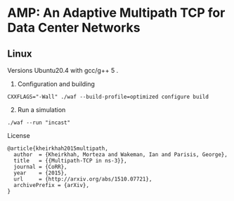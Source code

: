 
<!-- **Table of content** -->
<!-- - [AMP and DCM](#amp-and-dcm) -->
<!-- - [Installation](#installations) -->
<!--   - [Mac](#mac) -->
<!--   - [Linux](#linux) -->
<!-- - [Simulations](#simulations) -->
<!-- - [Contact](#contact) -->
<!-- - [How to cite this code-base?](#how-to-cite-this-code-base) -->

# AMP: An Adaptive Multipath TCP for Data Center Networks
    
## Linux

Versions Ubuntu20.4 with gcc/g++ 5 .

1. Configuration and building

``` shell
CXXFLAGS="-Wall" ./waf --build-profile=optimized configure build 
```

2. Run a simulation

``` shell
./waf --run "incast"
```

License

```
@article{kheirkhah2015multipath,
  author  = {Kheirkhah, Morteza and Wakeman, Ian and Parisis, George},
  title   = {{Multipath-TCP in ns-3}},
  journal = {CoRR},
  year    = {2015},
  url     = {http://arxiv.org/abs/1510.07721},
  archivePrefix = {arXiv},
}
```

